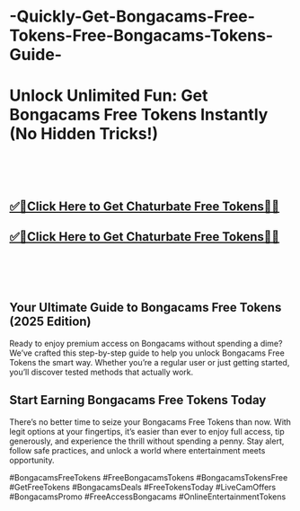 # -Quickly-Get-Bongacams-Free-Tokens-Free-Bongacams-Tokens-Guide-

<h1>Unlock Unlimited Fun: Get Bongacams Free Tokens Instantly (No Hidden Tricks!)</h1>

<br><br><br>
<b><h2><a href="https://searchoptima.org/free-chaturbate-tokens/">✅🎯Click Here to Get Chaturbate Free Tokens🎯✅</a>

</h2></b>

<b><h2><a href="https://searchoptima.org/free-chaturbate-tokens/">✅🎯Click Here to Get Chaturbate Free Tokens🎯✅</a>

</h2></b> <br><br><br>



<h2>Your Ultimate Guide to Bongacams Free Tokens (2025 Edition)</h2>

Ready to enjoy premium access on Bongacams without spending a dime? We’ve crafted this step-by-step guide to help you unlock Bongacams Free Tokens the smart way. Whether you’re a regular user or just getting started, you’ll discover tested methods that actually work.

<h2>Start Earning Bongacams Free Tokens Today</h2>
There’s no better time to seize your Bongacams Free Tokens than now. With legit options at your fingertips, it’s easier than ever to enjoy full access, tip generously, and experience the thrill without spending a penny. Stay alert, follow safe practices, and unlock a world where entertainment meets opportunity.

#BongacamsFreeTokens
#FreeBongacamsTokens
#BongacamsTokensFree
#GetFreeTokens
#BongacamsDeals
#FreeTokensToday
#LiveCamOffers
#BongacamsPromo
#FreeAccessBongacams
#OnlineEntertainmentTokens
